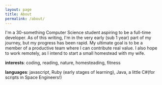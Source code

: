 ```yaml
---
layout: page
title: About
permalink: /about/
---
```


I'm a 30-something Computer Science student aspiring to be a full-time developer. As of this writing, I'm in the very early (sub 1 year) part of my journey, but my progress has been rapid. My ultimate goal is to be a member of a productive team where I can contribute real value. I also hope to work remotely, as I intend to start a small homestead with my wife. 


**interests**: coding, reading, nature, homesteading, fitness

**languages**: javascript, Ruby (early stages of learning), Java, a little C#(for scripts in Space Engineers!)